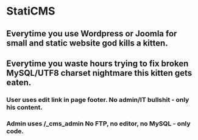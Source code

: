 # StatiCMS
## Everytime you use Wordpress or Joomla for small and static website god kills a kitten.
## Everytime you waste hours trying to fix broken MySQL/UTF8 charset nightmare this kitten gets eaten.

### User uses edit link in page footer. No admin/IT bullshit - only his content.
### Admin uses /_cms_admin  No FTP, no editor, no MySQL  - only code.

